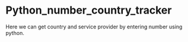 # Python_number_country_tracker

Here we can get country and service provider by entering number using python.
